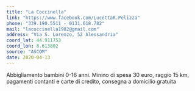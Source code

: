 ```yaml
---
title: "La Coccinella"
link: "https://www.facebook.com/LucettaR.Pelizza"
phone: "339.190.5511 - 0131.618.782"
mail: "lacoccinella1982@gmail.com"
address: "Via S. Lorenzo, 52 Alessandria"
coord_lat: 44.911753
coord_lon: 8.613802
source: "ASCOM"
date: 2020-04-13
---
```


Abbigliamento bambini 0-16 anni. Minino di spesa 30 euro, raggio 15 km, pagamenti contanti e carte di credito, consegna a domicilio gratuita